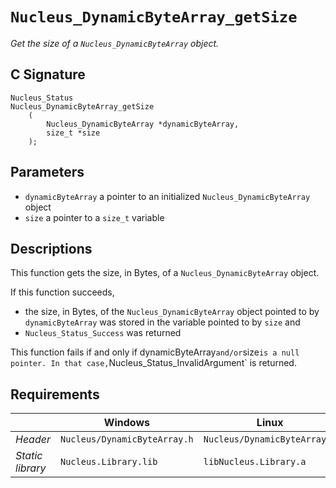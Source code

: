 # `Nucleus_DynamicByteArray_getSize`
*Get the size of a `Nucleus_DynamicByteArray` object.*

## C Signature
```
Nucleus_Status
Nucleus_DynamicByteArray_getSize
    (
        Nucleus_DynamicByteArray *dynamicByteArray,
        size_t *size
    );
```

## Parameters
- `dynamicByteArray` a pointer to an initialized `Nucleus_DynamicByteArray` object
- `size` a pointer to a `size_t` variable

## Descriptions
This function gets the size, in Bytes, of a `Nucleus_DynamicByteArray` object.

If this function succeeds,
- the size, in Bytes, of the `Nucleus_DynamicByteArray` object pointed to by `dynamicByteArray` was stored in the
  variable pointed to by `size` and
- `Nucleus_Status_Success` was returned

This function fails if and only if dynamicByteArray` and/or `size` is a null pointer.
In that case, `Nucleus_Status_InvalidArgument` is returned.

## Requirements

|                      | Windows                      | Linux                        |
|----------------------|------------------------------|------------------------------|
| *Header*             | `Nucleus/DynamicByteArray.h` | `Nucleus/DynamicByteArray.h` |
| *Static library*     | `Nucleus.Library.lib`        | `libNucleus.Library.a`       |
